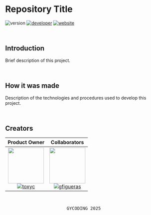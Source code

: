 # Repository Title

![version](https://img.shields.io/badge/version-0.0.0-gold?style=for-the-badge)
[![developer](https://img.shields.io/badge/developed-GYCODING-B833FF?style=for-the-badge)](https://gycoding.com)
[![website](https://img.shields.io/badge/website-link-lightgrey?style=for-the-badge)](https://api.gycoding.com/notifications)

<br>

## Introduction

Brief description of this project.

<br>

## How it was made

Description of the technologies and procedures used to develop this project.

<br>

## Creators

| Product Owner | Collaborators
| :---: | :---: |
| <img src="https://github.com/gy-toxyc.png?size=115" width=115> <br> [![toxyc](https://img.shields.io/badge/toxyc-yellow?style=for-the-badge)](https://github.com/gy-toxyc) | <img src="https://github.com/gy-gfigueras.png?size=115" width=115> <br> [![gfigueras](https://img.shields.io/badge/gfigueras-B833FF?style=for-the-badge)](https://github.com/gy-gfigueras) |

<br>

<pre align="center">GYCODING 2025</pre>

